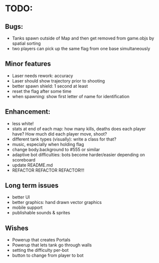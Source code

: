 
# TODO:

## Bugs:
- Tanks spawn outside of Map and then get removed from game.objs by spatial sorting
- two players can pick up the same flag from one base simultaneously
## Minor features
- Laser needs rework: accuracy
- Laser should show trajectory prior to shooting
- better spawn shield: 1 second at least
- reset the flag after some time
- when spawning: show first letter of name for identification

## Enhancement:
- less white!
- stats at end of each map: how many kills, deaths does each player have? How much did each player move, shoot?
- different tank types (visually): write a class for that?
- music, especially when holding flag
- change body.background to #555 or similar
- adaptive bot difficulties: bots become harder/easier depending on scoreboard
- update README.md
- REFACTOR REFACTOR REFACTOR!!!

## Long term issues
- better UI
- better graphics: hand drawn vector graphics
- mobile support
- publishable sounds & sprites

## Wishes
- Powerup that creates Portals
- Powerup that lets tank go through walls
- setting the difficulty per-bot
- button to change from player to bot
